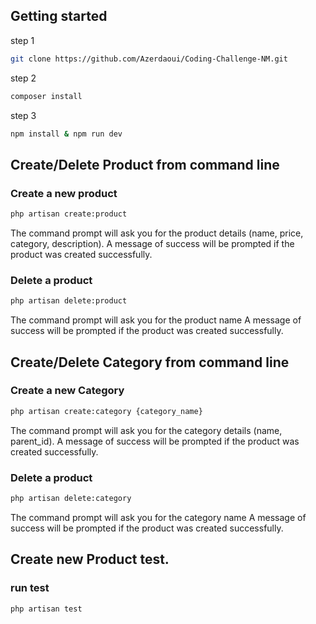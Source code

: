 
## Getting started
step 1
```sh
git clone https://github.com/Azerdaoui/Coding-Challenge-NM.git
```
step 2
```sh
composer install
```
step 3
```sh
npm install & npm run dev
```

## Create/Delete Product from command line

### Create a new product
```sh
php artisan create:product 
```
The command prompt will ask you for the product details (name, price, category, description).
A message of success will be prompted if the product was created successfully.

### Delete a product
```sh
php artisan delete:product 
```
The command prompt will ask you for the product name
A message of success will be prompted if the product was created successfully.

## Create/Delete Category from command line

### Create a new Category
```sh
php artisan create:category {category_name}
```

The command prompt will ask you for the category details (name, parent_id).
A message of success will be prompted if the product was created successfully.

### Delete a product
```sh
php artisan delete:category 
```
The command prompt will ask you for the category name
A message of success will be prompted if the product was created successfully.

## Create new Product test.

### run test
```sh
php artisan test
```